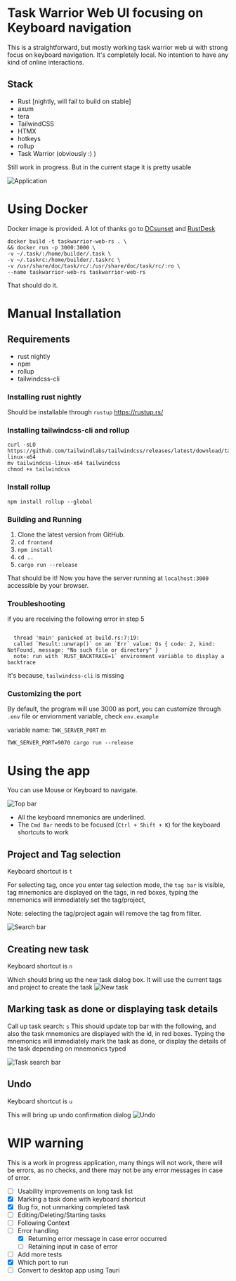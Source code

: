 # Task Warrior Web UI focusing on Keyboard navigation

This is a straightforward, but mostly working task warrior web ui with strong focus on keyboard navigation.
It's completely local. No intention to have any kind of online interactions.

## Stack

* Rust [nightly, will fail to build on stable]
* axum
* tera
* TailwindCSS
* HTMX
* hotkeys
* rollup
* Task Warrior (obviously :) )

Still work in progress. But in the current stage it is pretty usable

![Application](./screenshots/full_page.png)

# Using Docker

Docker image is provided. A lot of thanks go to [DCsunset](https://github.com/DCsunset/taskwarrior-webui)
and [RustDesk](https://github.com/rustdesk/rustdesk/)

```shell 
docker build -t taskwarrior-web-rs . \
&& docker run -p 3000:3000 \
-v ~/.task/:/home/builder/.task \
-v ~/.taskrc:/home/builder/.taskrc \
-v /usr/share/doc/task/rc/:/usr/share/doc/task/rc/:ro \
--name taskwarrior-web-rs taskwarrior-web-rs 
```

That should do it.

# Manual Installation
## Requirements

* rust nightly
* npm
* rollup
* tailwindcss-cli

### Installing rust nightly

Should be installable through `rustup`
https://rustup.rs/

### Installing tailwindcss-cli and rollup

```shell
curl -sLO https://github.com/tailwindlabs/tailwindcss/releases/latest/download/tailwindcss-linux-x64
mv tailwindcss-linux-x64 tailwindcss
chmod +x tailwindcss
```

### Install rollup

```
npm install rollup --global 
```

### Building and Running

1. Clone the latest version from GitHub.
2. `cd frontend`
3. `npm install`
4. `cd ..`
5. `cargo run --release`

That should be it! Now you have the server running at `localhost:3000` accessible by your browser.

### Troubleshooting

if you are receiving the following error in step 5

```shell

  thread 'main' panicked at build.rs:7:19:
  called `Result::unwrap()` on an `Err` value: Os { code: 2, kind: NotFound, message: "No such file or directory" }
  note: run with `RUST_BACKTRACE=1` environment variable to display a backtrace

```

It's because, `tailwindcss-cli` is missing

### Customizing the port

By default, the program will use 3000 as port,
you can customize through `.env` file or enviornment variable, check `env.example`

variable name: `TWK_SERVER_PORT` m

```shell
TWK_SERVER_PORT=9070 cargo run --release
```

# Using the app

You can use Mouse or Keyboard to navigate.

![Top bar](./screenshots/top_bars.png)

* All the keyboard mnemonics are underlined.
* The `Cmd Bar` needs to be focused (`Ctrl + Shift + K`) for the keyboard shortcuts to work

## Project and Tag selection

Keyboard shortcut is `t`

For selecting tag, once you enter tag selection mode, the `tag bar` is visible,
tag mnemonics are displayed on the tags, in red boxes, typing the mnemonics will immediately set the tag/project,

Note: selecting the tag/project again will remove the tag from filter.

![Search bar](./screenshots/tag-search.png)

## Creating new task

Keyboard shortcut is `n`

Which should bring up the new task dialog box. It will use the current tags and project to create the task
![New task](./screenshots/new-task.png)

## Marking task as done or displaying task details

Call up task search: `s`
This should update top bar with the following, and also the task mnemonics are displayed with the id, in red boxes.
Typing the mnemonics will immediately mark the task as done,
or display the details of the task depending on mnemonics typed

![Task search bar](./screenshots/task_search_by_id_text_box.png)

## Undo

Keyboard shortcut is `u`

This will bring up undo confirmation dialog
![Undo](./screenshots/undo.png)

# WIP warning

This is a work in progress application, many things will not work,
there will be errors, as no checks, and there may not be any error messages in case of error.

- [ ] Usability improvements on long task list
- [x] Marking a task done with keyboard shortcut
- [x] Bug fix, not unmarking completed task
- [ ] Editing/Deleting/Starting tasks
- [ ] Following Context
- [ ] Error handling
    - [x] Returning error message in case error occurred
    - [ ] Retaining input in case of error
- [ ] Add more tests
- [x] Which port to run
- [ ] Convert to desktop app using Tauri
